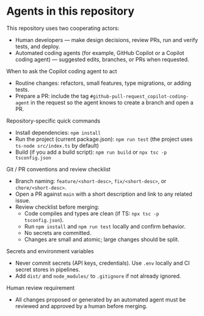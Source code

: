 # Agents in this repository

This repository uses two cooperating actors:

- Human developers — make design decisions, review PRs, run and verify tests, and deploy.
- Automated coding agents (for example, GitHub Copilot or a Copilot coding agent) — suggested edits, branches, or PRs when requested.

When to ask the Copilot coding agent to act

- Routine changes: refactors, small features, type migrations, or adding tests.
- Prepare a PR: include the tag `#github-pull-request_copilot-coding-agent` in the request so the agent knows to create a branch and open a PR.

Repository-specific quick commands

- Install dependencies: `npm install`
- Run the project (current package.json): `npm run test` (the project uses `ts-node src/index.ts` by default)
- Build (if you add a build script): `npm run build` or `npx tsc -p tsconfig.json`

Git / PR conventions and review checklist

- Branch naming: `feature/<short-desc>`, `fix/<short-desc>`, or `chore/<short-desc>`.
- Open a PR against `main` with a short description and link to any related issue.
- Review checklist before merging:
	- Code compiles and types are clean (if TS: `npx tsc -p tsconfig.json`).
	- Run `npm install` and `npm run test` locally and confirm behavior.
	- No secrets are committed.
	- Changes are small and atomic; large changes should be split.

Secrets and environment variables

- Never commit secrets (API keys, credentials). Use `.env` locally and CI secret stores in pipelines.
- Add `dist/` and `node_modules/` to `.gitignore` if not already ignored.

Human review requirement

- All changes proposed or generated by an automated agent must be reviewed and approved by a human before merging.

